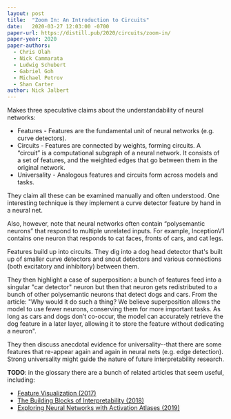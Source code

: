 ```yaml
---
layout: post
title:  "Zoom In: An Introduction to Circuits"
date:   2020-03-27 12:03:00 -0700
paper-url: https://distill.pub/2020/circuits/zoom-in/
paper-year: 2020
paper-authors:
  - Chris Olah
  - Nick Cammarata
  - Ludwig Schubert
  - Gabriel Goh
  - Michael Petrov
  - Shan Carter
author: Nick Jalbert
---
```


Makes three speculative claims about the understandability of neural
networks:

* Features - Features are the fundamental unit of neural networks
  (e.g. curve detectors).
* Circuits -  Features are connected by weights, forming circuits. A
  “circuit” is a computational subgraph of a neural network. It
  consists of a set of features, and the weighted edges that go
  between them in the original network.
* Universality - Analogous features and circuits form across models
  and tasks.

They claim all these can be examined manually and often understood.
One interesting technique is they implement a curve detector feature
by hand in a neural net.

Also, however, note that neural networks often contain “polysemantic
neurons” that respond to multiple unrelated inputs. For example,
InceptionV1 contains one neuron that responds to cat faces, fronts
of cars, and cat legs.

Features build up into circuits.  They dig into a dog head detector
that's built up of smaller curve detectors and snout detectors and
various connections (both excitatory and inhibitory) between them.

They then highlight a case of superposition: a bunch of features
feed into a singular "car detector" neuron but then that neuron gets
redistributed to a bunch of other polysemantic neurons that detect
dogs and cars.  From the article: "Why would it do such a thing? We
believe superposition allows the model to use fewer neurons,
conserving them for more important tasks. As long as cars and dogs
don’t co-occur, the model can accurately retrieve the dog feature in
a later layer, allowing it to store the feature without dedicating a
neuron".

They then discuss anecdotal evidence for universality--that there
are some features that re-appear again and again in neural nets
(e.g. edge detection).  Strong universality might guide the nature
of future interpretability  research.

**TODO**: in the glossary there are a bunch of related articles that
seem useful, including:

* [Feature Visualization (2017)](https://distill.pub/2017/feature-visualization/)
* [The Building Blocks of Interpretability (2018)](https://distill.pub/2018/building-blocks/)
* [Exploring Neural Networks with Activation Atlases (2019)](https://distill.pub/2019/activation-atlas/)
